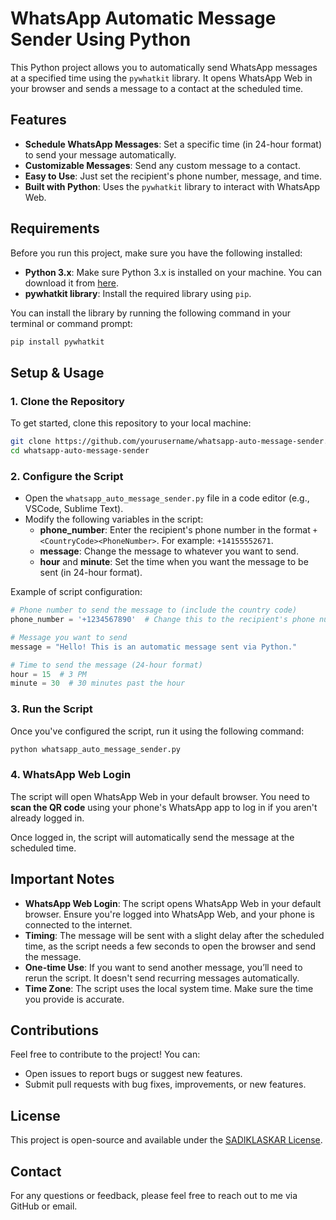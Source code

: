 
# WhatsApp Automatic Message Sender Using Python

This Python project allows you to automatically send WhatsApp messages at a specified time using the `pywhatkit` library. It opens WhatsApp Web in your browser and sends a message to a contact at the scheduled time.

## **Features**

- **Schedule WhatsApp Messages**: Set a specific time (in 24-hour format) to send your message automatically.
- **Customizable Messages**: Send any custom message to a contact.
- **Easy to Use**: Just set the recipient's phone number, message, and time.
- **Built with Python**: Uses the `pywhatkit` library to interact with WhatsApp Web.

## **Requirements**

Before you run this project, make sure you have the following installed:

- **Python 3.x**: Make sure Python 3.x is installed on your machine. You can download it from [here](https://www.python.org/downloads/).
- **pywhatkit library**: Install the required library using `pip`.

You can install the library by running the following command in your terminal or command prompt:

```bash
pip install pywhatkit
```

## **Setup & Usage**

### 1. **Clone the Repository**

To get started, clone this repository to your local machine:

```bash
git clone https://github.com/yourusername/whatsapp-auto-message-sender.git
cd whatsapp-auto-message-sender
```

### 2. **Configure the Script**

- Open the `whatsapp_auto_message_sender.py` file in a code editor (e.g., VSCode, Sublime Text).
- Modify the following variables in the script:
  - **phone_number**: Enter the recipient's phone number in the format `+<CountryCode><PhoneNumber>`. For example: `+14155552671`.
  - **message**: Change the message to whatever you want to send.
  - **hour** and **minute**: Set the time when you want the message to be sent (in 24-hour format).

Example of script configuration:

```python
# Phone number to send the message to (include the country code)
phone_number = '+1234567890'  # Change this to the recipient's phone number

# Message you want to send
message = "Hello! This is an automatic message sent via Python."

# Time to send the message (24-hour format)
hour = 15  # 3 PM
minute = 30  # 30 minutes past the hour
```

### 3. **Run the Script**

Once you've configured the script, run it using the following command:

```bash
python whatsapp_auto_message_sender.py
```

### 4. **WhatsApp Web Login**

The script will open WhatsApp Web in your default browser. You need to **scan the QR code** using your phone's WhatsApp app to log in if you aren't already logged in.

Once logged in, the script will automatically send the message at the scheduled time.

## **Important Notes**

- **WhatsApp Web Login**: The script opens WhatsApp Web in your default browser. Ensure you're logged into WhatsApp Web, and your phone is connected to the internet.
- **Timing**: The message will be sent with a slight delay after the scheduled time, as the script needs a few seconds to open the browser and send the message.
- **One-time Use**: If you want to send another message, you’ll need to rerun the script. It doesn't send recurring messages automatically.
- **Time Zone**: The script uses the local system time. Make sure the time you provide is accurate.

## **Contributions**

Feel free to contribute to the project! You can:

- Open issues to report bugs or suggest new features.
- Submit pull requests with bug fixes, improvements, or new features.

## **License**

This project is open-source and available under the [SADIKLASKAR License](LICENSE).

## **Contact**

For any questions or feedback, please feel free to reach out to me via GitHub or email.
